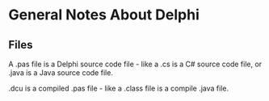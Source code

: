 # General Notes About Delphi

## Files
A .pas file is a Delphi source code file - like a .cs is a C# source code file,
or .java is a Java source code file.

.dcu is a compiled .pas file - like a .class file is a compile .java file.
